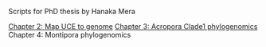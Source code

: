 Scripts for PhD thesis by Hanaka Mera

[Chapter 2: Map UCE to genome](https://github.com/mhanaka/MapUCEtoGenome)
[Chapter 3: Acropora Clade1 phylogenomics](https://github.com/mhanaka/PhD_MS/tree/main/Acropora_Clade1)
Chapter 4: Montipora phylogenomics
